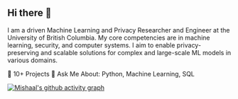 ## Hi there 👋

<!--
**Mishaa1/Mishaa1** is a ✨ _special_ ✨ repository because its `README.md` (this file) appears on your GitHub profile.

Here are some ideas to get you started:

- 🔭 I’m currently working on ...
- 🌱 I’m currently learning ...
- 👯 I’m looking to collaborate on ...
- 🤔 I’m looking for help with ...
- 💬 Ask me about ...
- 📫 How to reach me: ...
- 😄 Pronouns: ...
- ⚡ Fun fact: ...
-->
I am a driven Machine Learning and Privacy Researcher and Engineer at the University of British Columbia. My core competencies are in machine learning, security, and computer systems. I aim to enable privacy-preserving and scalable solutions for complex and large-scale ML models in various domains. 

🚀 10+ Projects
💬 Ask Me About: Python, Machine Learning, SQL

[![Mishaal's github activity graph](https://github-readme-activity-graph.vercel.app/graph?username=Mishaa1&theme=vue)](https://github.com/ashutosh00710/github-readme-activity-graph)
